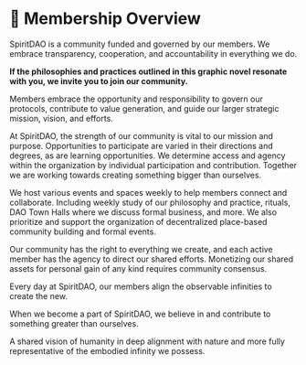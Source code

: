 # 👥 Membership Overview

SpiritDAO is a community funded and governed by our members. We embrace transparency, cooperation, and accountability in everything we do.

**If the philosophies and practices outlined in this graphic novel resonate with you, we invite you to join our community.**

Members embrace the opportunity and responsibility to govern our protocols, contribute to value generation, and guide our larger strategic mission, vision, and efforts.

At SpiritDAO, the strength of our community is vital to our mission and purpose. Opportunities to participate are varied in their directions and degrees, as are learning opportunities. We determine access and agency within the organization by individual participation and contribution. Together we are working towards creating something bigger than ourselves.

We host various events and spaces weekly to help members connect and collaborate. Including weekly study of our philosophy and practice, rituals, DAO Town Halls where we discuss formal business, and more. We also prioritize and support the organization of decentralized place-based community building and formal events.&#x20;

Our community has the right to everything we create, and each active member has the agency to direct our shared efforts. Monetizing our shared assets for personal gain of any kind requires community consensus.&#x20;

Every day at SpiritDAO, our members align the observable infinities to create the new.

When we become a part of SpiritDAO, we believe in and contribute to something greater than ourselves.&#x20;

A shared vision of humanity in deep alignment with nature and more fully representative of the embodied infinity we possess.

